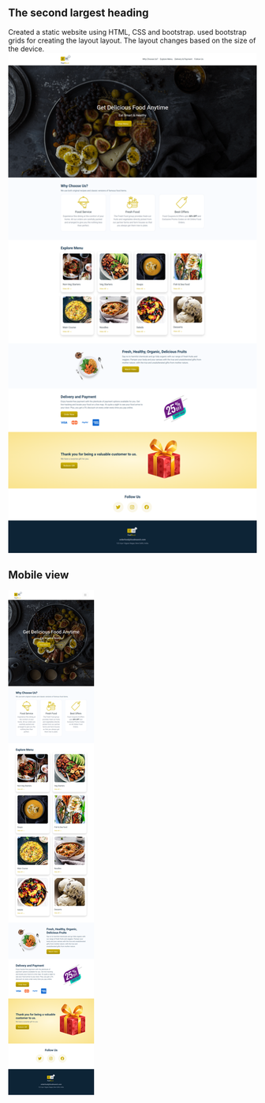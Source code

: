 ## The second largest heading

Created a static website using HTML, CSS and bootstrap. used bootstrap grids for creating the layout layout. The layout changes based on the size of the device.
![my screenshot](./1.png)
## Mobile view
![my screenshot](./2.png)